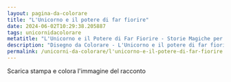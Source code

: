 ```yaml
---
layout: pagina-da-colorare
title: "L'Unicorno e il potere di far fiorire"
date: 2024-06-02T10:29:38.205887
tags: unicornidacolorare
metatitle: "L'Unicorno e il Potere di Far Fiorire - Storie Magiche per Bambini"
description: "Disegno da Colorare - L'Unicorno e il potere di far fiorire"
permalink: /unicorni-da-colorare/l'unicorno-e-il-potere-di-far-fiorire.html
---
```

Scarica stampa e colora l'immagine del racconto
        